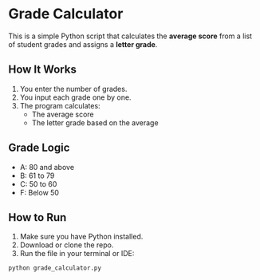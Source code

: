 # Grade Calculator

This is a simple Python script that calculates the **average score** from a list of student grades and assigns a **letter grade**.

## How It Works

1. You enter the number of grades.
2. You input each grade one by one.
3. The program calculates:
   - The average score
   - The letter grade based on the average

## Grade Logic

- A: 80 and above  
- B: 61 to 79  
- C: 50 to 60  
- F: Below 50  

## How to Run

1. Make sure you have Python installed.
2. Download or clone the repo.
3. Run the file in your terminal or IDE:

```bash
python grade_calculator.py
